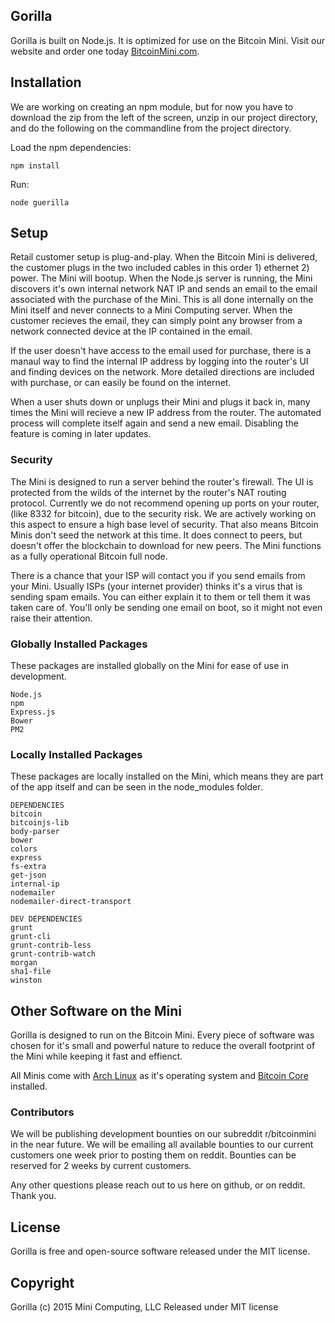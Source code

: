## Gorilla

Gorilla is built on Node.js. It is optimized for use on the Bitcoin Mini. Visit our website and order one today [BitcoinMini.com](https://bitcoinmini.com/).

## Installation

We are working on creating an npm module, but for now you have to download the zip from the left of the screen, unzip in our project directory, and do the following on the commandline from the project directory.

Load the npm dependencies:

`npm install`

Run:

`node guerilla`

## Setup

Retail customer setup is plug-and-play. When the Bitcoin Mini is delivered, the customer plugs in the two included cables in this order 1) ethernet 2) power. The Mini will bootup. When the Node.js server is running, the Mini discovers it's own internal network NAT IP and sends an email to the email associated with the purchase of the Mini. This is all done internally on the Mini itself and never connects to a Mini Computing server. When the customer recieves the email, they can simply point any browser from a network connected device at the IP contained in the email.

If the user doesn't have access to the email used for purchase, there is a manaul way to find the internal IP address by logging into the router's UI and finding devices on the network. More detailed directions are included with purchase, or can easily be found on the internet.

When a user shuts down or unplugs their Mini and plugs it back in, many times the Mini will recieve a new IP address from the router. The automated process will complete itself again and send a new email. Disabling the feature is coming in later updates.

### Security

The Mini is designed to run a server behind the router's firewall. The UI is protected from the wilds of the internet by the router's NAT routing protocol. Currently we do not recommend opening up ports on your router, (like 8332 for bitcoin), due to the security risk. We are actively working on this aspect to ensure a high base level of security. That also means Bitcoin Minis don't seed the network at this time. It does connect to peers, but doesn't offer the blockchain to download for new peers. The Mini functions as a fully operational Bitcoin full node.

There is a chance that your ISP will contact you if you send emails from your Mini. Usually ISPs (your internet provider) thinks it's a virus that is sending spam emails. You can either explain it to them or tell them it was taken care of. You'll only be sending one email on boot, so it might not even raise their attention.

### Globally Installed Packages

These packages are installed globally on the Mini for ease of use in development. 

	Node.js
	npm
	Express.js
	Bower
	PM2


### Locally Installed Packages

These packages are locally installed on the Mini, which means they are part of the app itself and can be seen in the node_modules folder.

	DEPENDENCIES
	bitcoin
    bitcoinjs-lib
    body-parser
    bower
    colors
    express
    fs-extra
    get-json
    internal-ip
    nodemailer
    nodemailer-direct-transport

	DEV DEPENDENCIES
	grunt
    grunt-cli
    grunt-contrib-less
    grunt-contrib-watch
    morgan
    sha1-file
    winston
	
## Other Software on the Mini

Gorilla is designed to run on the Bitcoin Mini. Every piece of software was chosen for it's small and powerful nature to reduce the overall footprint of the Mini while keeping it fast and effienct.

All Minis come with [Arch Linux](https://www.archlinux.org/) as it's operating system and [Bitcoin Core](https://github.com/bitcoin/bitcoin) installed.

### Contributors

We will be publishing development bounties on our subreddit r/bitcoinmini in the near future. We will be emailing all available bounties to our current customers one week prior to posting them on reddit. Bounties can be reserved for 2 weeks by current customers.

Any other questions please reach out to us here on github, or on reddit. Thank you.

## License

Gorilla is free and open-source software released under the MIT license.

## Copyright

Gorilla (c) 2015 Mini Computing, LLC
Released under MIT license